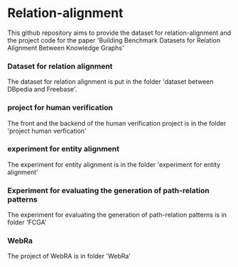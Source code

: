 # Relation-alignment

This github repository aims to provide the dataset for relation-alignment and the project code for the paper 'Building Benchmark Datasets for Relation Alignment Between Knowledge Graphs'


### Dataset for relation alignment

The dataset for relation alignment is put in the folder 'dataset between DBpedia and Freebase'.

### project for human verification

The front and the backend of the human verification project is in the folder 'project human verfication'

### experiment for entity alignment

The experiment for entity alignment is in the folder 'experiment for entity alignment'

### Experiment for evaluating the generation of path-relation patterns

The experiment for evaluating the generation of path-relation patterns is in folder 'FCGA'

### WebRa

The project of WebRA is in folder 'WebRa'
